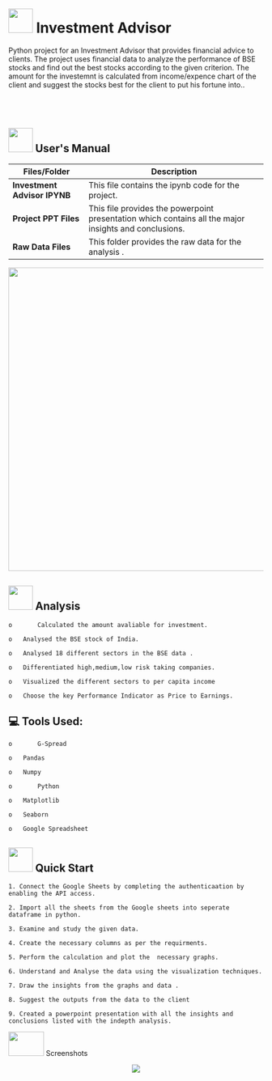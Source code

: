 #
# <img src= "https://www.stockbasket.com/blog/wp-content/uploads/2020/09/Investment-advisor-1.jpg" width="48" height="48"> **Investment Advisor**


Python project for an Investment Advisor that provides financial advice to clients. The project uses financial data to analyze the performance  of BSE stocks and find out the best stocks according to the given criterion. The amount for the investemnt is calculated from income/expence chart of the client and suggest the stocks best for the client to put his fortune into..



<br>
<br>
<!-- <p align="center"><a><img src="https://forthebadge.com/images/badges/built-with-love.svg"><img src="https://user-images.githubusercontent.com/106439762/181936448-9314e858-4251-46d6-b4d1-35a4c29e9c19.svg"><img src="https://forthebadge.com/images/badges/made-with-python.svg"></a></p> -->

##  <img src="https://user-images.githubusercontent.com/106439762/181935629-b3c47bd3-77fb-4431-a11c-ff8ba0942b63.gif" width="48" height="48"> **User's Manual**
| Files/Folder| Description |
| ------------- | ------------- |
| **Investment Advisor IPYNB** | This file contains the ipynb code for the  project. |
| **Project PPT Files**  | This file provides the powerpoint presentation which contains all the major insights and conclusions.  |
| **Raw Data Files**  | This folder provides the raw data for the analysis .  |




<p align="center"><img src="https://genhq.com/wp-content/uploads/2018/03/MillennialsFinacialAdvising.gif" width="600" ></p>

##  <img src=https://user-images.githubusercontent.com/106439762/178428775-03d67679-9aa4-4b08-91e9-6eb6ed8faf66.gif  width="48" height="48"> **Analysis**

    o       Calculated the amount avaliable for investment. 
    
    o	Analysed the BSE stock of India.
     
    o	Analysed 18 different sectors in the BSE data .
  
    o	Differentiated high,medium,low risk taking companies. 
    
    o	Visualized the different sectors to per capita income

    o	Choose the key Performance Indicator as Price to Earnings.
    
##  💻 Tools Used:

    o       G-Spread    
    
    o	Pandas
     
    o	Numpy 
    
    o       Python    
    
    o	Matplotlib
     
    o	Seaborn 
       
    o	Google Spreadsheet
    
    
   

## <img src="https://user-images.githubusercontent.com/106439762/181937125-2a4b22a3-f8a9-4226-bbd3-df972f9dbbc4.gif" width="48" height="48" > Quick Start

    1. Connect the Google Sheets by completing the authenticaation by enabling the API access.
    
    2. Import all the sheets from the Google sheets into seperate dataframe in python.
    
    3. Examine and study the given data.
    
    4. Create the necessary columns as per the requirments.
    
    5. Perform the calculation and plot the  necessary graphs.
    
    6. Understand and Analyse the data using the visualization techniques.
    
    7. Draw the insights from the graphs and data .
    
    8. Suggest the outputs from the data to the client
    
    9. Created a powerpoint presentation with all the insights and conclusions listed with the indepth analysis.
    
     
  
<img src="https://www.getcloudapp.com/wp-content/uploads/2021/03/5aebb952e4867ce13f4d308f_laptop_gif_trans.gif" width="70" height="48"/> Screenshots

<p align="center"><a><img src="![Screenshot 2023-01-19 145949](https://user-images.githubusercontent.com/82110840/235897804-0829d2e2-e789-4b31-9104-bcf421e2b368.png)"</a></p> 
<p align="center"><a><img src=""</a></p>
<p align="center"><a><img src=""</a></p>  
